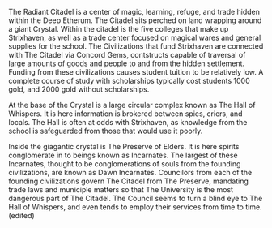 The Radiant Citadel is a center of magic, learning, refuge, and trade hidden within the Deep Etherum. The Citadel sits perched on land wrapping around a giant Crystal. Within the citadel is the five colleges that make up Strixhaven, as well as a trade center focused on magical wares and general supplies for the school. The Civilizations that fund Strixhaven are connected with The Citadel via Concord Gems, contstructs capable of traversal of large amounts of goods and people to and from the hidden settlement. Funding from these civilizations causes student tuition to be relatively low. A complete course of study with scholarships typically cost students 1000 gold, and 2000 gold without scholarships. 

At the base of the Crystal is a large circular complex known as The Hall of Whispers. It is here information is brokered between spies, criers, and locals. The Hall is often at odds with Strixhaven, as knowledge from the school is safeguarded from those that would use it poorly. 

Inside the giagantic crystal is The Preserve of Elders. It is here spirits conglomerate in to beings known as Incarnates. The largest of these Incarnates, thought to be conglomerations of souls from the founding civilizations, are known as Dawn Incarnates. Councilors from each of the founding civilizations govern The Citadel from The Preserve, mandating trade laws and municiple matters so that The University is the most dangerous part of The Citadel. The Council seems to turn a blind eye to The Hall of Whispers, and even tends to employ their services from time to time. (edited)
